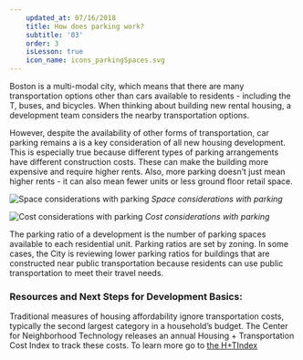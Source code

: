 ```yaml
---
    updated_at: 07/16/2018
    title: How does parking work?
    subtitle: '03'
    order: 3
    isLesson: true
    icon_name: icons_parkingSpaces.svg
---
```


Boston is a multi-modal city, which means that there are many transportation options other than cars available to residents - including the T, buses, and bicycles. When thinking about building new rental housing, a development team considers the nearby transportation options.

However, despite the availability of other forms of transportation, car parking remains a is a key consideration of all new housing development. This is especially true because different types of parking arrangements have different construction costs. These can make the building more expensive and require higher rents. Also, more parking doesn’t just mean higher rents - it can also mean fewer units or less ground floor retail space.

![Space considerations with parking](/housingilab/images/diagrams_parking.svg "Space considerations with parking")
*Space considerations with parking*


![Cost considerations with parking](/housingilab/images/diagrams_parkingStack.svg "Cost considerations with parking")
*Cost considerations with parking*

The parking ratio of a development is the number of parking spaces available to each residential unit. Parking ratios are set by zoning. In some cases, the City is reviewing lower parking ratios for buildings that are constructed near public transportation because residents can use public transportation to meet their travel needs.

### Resources and Next Steps for Development Basics:
Traditional measures of housing affordability ignore transportation costs, typically the second largest category in a household’s budget. The Center for Neighborhood Technology releases an annual Housing + Transportation Cost Index to track these costs.
To learn more go to [the H+TIndex](https://htaindex.cnt.org/)
